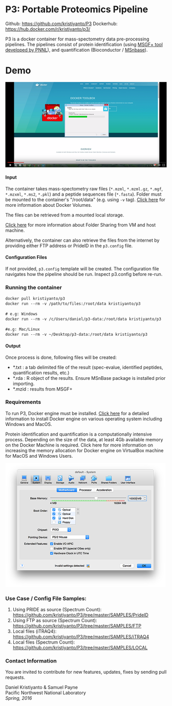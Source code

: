 
# P3: Portable Proteomics Pipeline
Github: https://github.com/kristiyanto/P3
Dockerhub: https://hub.docker.com/r/kristiyanto/p3/


P3 is a docker container for mass-spectometry data pre-processing pipelines. The pipelines consist of protein identification (using [MSGF+ tool developed by PNNL](https://omics.pnl.gov/software/ms-gf)), and quantification (Bioconductor / [MSnbase](http://bioconductor.org/packages/release/bioc/html/MSnbase.html)). 

# Demo
[![Demo Video for Windows 8.0](https://raw.githubusercontent.com/kristiyanto/P3/master/media/video-thumb.png)](https://www.youtube.com/embed/diBY00aqOJk)

#### Input
The container takes mass-spectometry raw files (```*.mzml```, ```*.mzml.gz```, ```*.mgf```, ```*.mzxml```, ```*.ms2```, ```*.pkl```) and a peptide sequences file (```*.fasta```). Folder must be mounted to the container's "/root/data" (e.g. using ```-v``` tag). 
[Click here](http://container-solutions.com/understanding-volumes-docker/) for more information about Docker Volumes. 

The files can be retrieved from a mounted local storage.

[Click here](https://www.virtualbox.org/manual/ch04.htmlftp) for more information about Folder Sharing from VM and host machine.

Alternatively, the container can also retrieve the files from the internet by providing either FTP address or PrideID in the ```p3.config``` file.

#### Configuration Files
If not provided, ```p3.config``` template will be created. The configuration file navigates how the pipeline should be run. Inspect p3.config before re-run.

### Running the container
```
docker pull kristiyanto/p3
docker run --rm -v /path/to/files:/root/data kristiyanto/p3

# e.g: Windows
docker run --rm -v /c/Users/daniel/p3-data:/root/data kristiyanto/p3

#e.g: Mac/Linux
docker run --rm -v ~/Desktop/p3-data:/root/data kristiyanto/p3

```

#### Output
Once process is done, following files will be created:
- *.txt 	: a tab delimited file of the result (spec-evalue, identified peptides, quantification results, etc.)
- *.rda 	: R object of the results. Ensure MSnBase package is installed prior importing.
- *.mzid 	: results from MSGF+


### Requirements
To run P3, Docker engine must be installed. [Click here](https://docs.docker.com/engine/installation/) for a detailed information to install Docker engine on various operating system including Windows and MacOS.

Protein identification and quantification is a computationally intensive process. Depending on the size of the data, at least 4Gb available memory on the Docker Machine is required. Click here for more information on increasing the memory allocation for Docker engine on VirtualBox machine for MacOS and Windows Users.

![Adjusting RAM allocation for Docker Machine](https://raw.githubusercontent.com/kristiyanto/P3/master/media/ram.png)

### Use Case / Config File Samples:
1. Using PRIDE as source (Spectrum Count): https://github.com/kristiyanto/P3/tree/master/SAMPLES/PrideID
2. Using FTP as source (Spectrum Count): https://github.com/kristiyanto/P3/tree/master/SAMPLES/FTP
3. Local files (iTRAQ4): https://github.com/kristiyanto/P3/tree/master/SAMPLES/iTRAQ4
4. Local files (Spectrum Count): https://github.com/kristiyanto/P3/tree/master/SAMPLES/LOCAL 


### Contact Information

You are invited to contribute for new features, updates, fixes by sending pull requests.

Daniel Kristiyanto & Samuel Payne  
Pacific Northwest National Laboratory  
_Spring, 2016_


